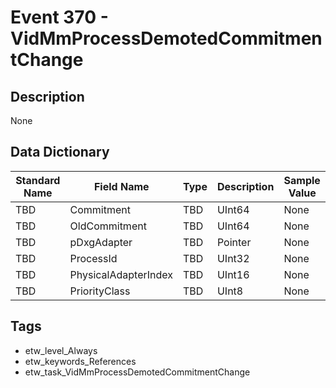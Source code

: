 # Event 370 - VidMmProcessDemotedCommitmentChange

## Description
None

## Data Dictionary
|Standard Name|Field Name|Type|Description|Sample Value|
|---|---|---|---|---|
|TBD|Commitment|TBD|UInt64|None|None|
|TBD|OldCommitment|TBD|UInt64|None|None|
|TBD|pDxgAdapter|TBD|Pointer|None|None|
|TBD|ProcessId|TBD|UInt32|None|None|
|TBD|PhysicalAdapterIndex|TBD|UInt16|None|None|
|TBD|PriorityClass|TBD|UInt8|None|None|

## Tags
* etw_level_Always
* etw_keywords_References
* etw_task_VidMmProcessDemotedCommitmentChange